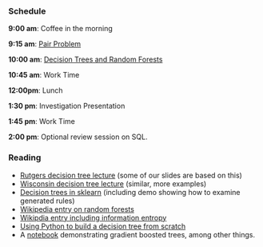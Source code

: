 ### Schedule

**9:00 am**: Coffee in the morning

**9:15 am**: [Pair Problem](pair.md)

**10:00 am**: [Decision Trees and Random Forests](Decision_Trees_Random_Forests.pdf)

**10:45 am**: Work Time

**12:00pm**: Lunch

**1:30 pm**: Investigation Presentation

**1:45 pm**: Work Time

**2:00 pm**: Optional review session on SQL.


### Reading

 * [Rutgers decision tree lecture](http://www.cs.rutgers.edu/~mlittman/courses/ml04/ch3.pdf) (some of our slides are based on this)
 * [Wisconsin decision tree lecture](http://pages.cs.wisc.edu/~jerryzhu/cs540/handouts/dt.pdf) (similar, more examples)
 * [Decision trees in sklearn](http://scikit-learn.org/stable/modules/tree.html) (including demo showing how to examine generated rules)
 * [Wikipedia entry on random forests](http://en.wikipedia.org/wiki/Random_forest)
 * [Wikipdia entry including information entropy](http://en.wikipedia.org/wiki/Entropy_%28information_theory%29)
 * [Using Python to build a decision tree from scratch](http://nbviewer.ipython.org/github/gumption/Python_for_Data_Science/blob/master/4_Python_Simple_Decision_Tree.ipynb)
 * A [notebook](http://nbviewer.ipython.org/gist/rcarneva/261dd7baa4a4a2a8bf2b) demonstrating gradient boosted trees, among other things.
